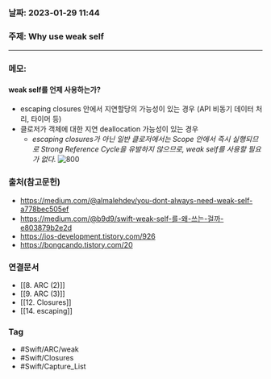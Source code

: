 ### 날짜: 2023-01-29 11:44

### 주제: Why use weak self 
---
### 메모: 
#### weak self를 언제 사용하는가?
- escaping closures 안에서 지연할당의 가능성이 있는 경우 (API 비동기 데이터 처리, 타이머 등)
- 클로저가 객체에 대한 지연 deallocation 가능성이 있는 경우
	- *escaping closures가 아닌 일반 클로저에서는 Scope 안에서 즉시 실행되므로 Strong Reference Cycle을 유발하지 않으므로, weak self를 사용할 필요가 없다.* 
![800](https://img1.daumcdn.net/thumb/R1280x0/?scode=mtistory2&fname=https%3A%2F%2Fblog.kakaocdn.net%2Fdn%2FMUIIz%2FbtrxWKjWwnb%2F8jhVDyEnkeN9iGhB5DP5NK%2Fimg.png)
### 출처(참고문헌) 
- https://medium.com/@almalehdev/you-dont-always-need-weak-self-a778bec505ef
- https://medium.com/@b9d9/swift-weak-self-를-왜-쓰는-걸까-e803879b2e2d
- https://ios-development.tistory.com/926
- https://bongcando.tistory.com/20
### 연결문서 
- [[8. ARC (2)]]
- [[9. ARC (3)]]
- [[12. Closures]]
- [[14. escaping]]
### Tag
- #Swift/ARC/weak 
- #Swift/Closures 
- #Swift/Capture_List 